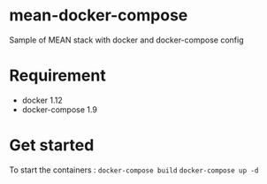 # mean-docker-compose
Sample of MEAN stack with docker and docker-compose config

# Requirement 
* docker 1.12
* docker-compose 1.9 

# Get started 
To start the containers :
`docker-compose build` 
`docker-compose up -d `


